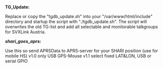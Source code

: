 **TG_Update:**

Replace or copy the "tgdb_update.sh" into your "/var/www/html/include" directory and startup the script with "./tgdb_update.sh".
The script will overwrites the old TG-list and add all selectable and monitorable talkgroups for SVXLink Austria.

***shari_goes_aprs:***

Use this so send APRSData to APRS-server for your SHARI position (use for mobile HS)
v1.0 only USB GPS-Mouse
v1.1 select fixed LAT&LON, USB or serial GPIO
